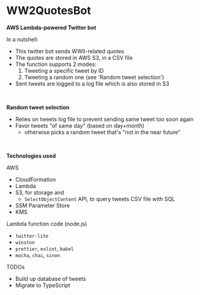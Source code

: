 # WW2QuotesBot

**AWS Lambda-powered Twitter bot**


In a nutshell:
- This twitter bot sends WWII-related quotes
- The quotes are stored in AWS S3, in a CSV file
- The function supports 2 modes:
  1. Tweeting a specific tweet by ID
  2. Tweeting a random one (see 'Random tweet selection')
- Sent tweets are logged to a log file which is also stored in S3

<br/>

**Random tweet selection**

- Relies on tweets log file to prevent sending same tweet too soon again
- Favor tweets "of same day" (based on day+month)
  - otherwise picks a random tweet that's "not in the near future"

<br/>

**Technologies used**

AWS
- CloudFormation
- Lambda
- S3, for storage and
  - `SelectObjectContent` API, to query tweets CSV file with SQL
- SSM Parameter Store
- KMS

Lambda function code (node.js)
- `twitter-lite`
- `winston`
- `prettier`, `eslint`, `babel`
- `mocha`, `chai`, `sinon`


TODOs
- Build up database of tweets
- Migrate to TypeScript
